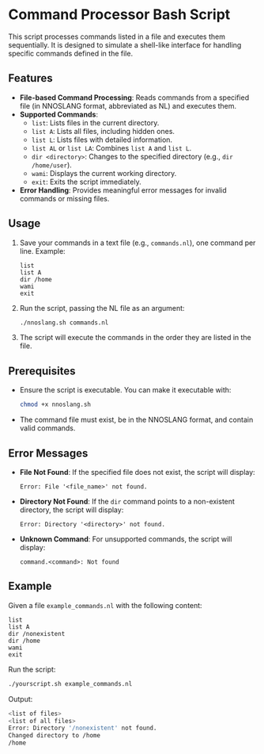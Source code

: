# Command Processor Bash Script

This script processes commands listed in a file and executes them sequentially. It is designed to simulate a shell-like interface for handling specific commands defined in the file.

## Features

- **File-based Command Processing**: Reads commands from a specified file (in NNOSLANG format, abbreviated as NL) and executes them.
- **Supported Commands**:
  - `list`: Lists files in the current directory.
  - `list A`: Lists all files, including hidden ones.
  - `list L`: Lists files with detailed information.
  - `list AL` or `list LA`: Combines `list A` and `list L`.
  - `dir <directory>`: Changes to the specified directory (e.g., `dir /home/user`).
  - `wami`: Displays the current working directory.
  - `exit`: Exits the script immediately.
- **Error Handling**: Provides meaningful error messages for invalid commands or missing files.

## Usage

1. Save your commands in a text file (e.g., `commands.nl`), one command per line. Example:
   ```
   list
   list A
   dir /home
   wami
   exit
   ```

2. Run the script, passing the NL file as an argument:
   ```bash
   ./nnoslang.sh commands.nl
   ```

3. The script will execute the commands in the order they are listed in the file.

## Prerequisites

- Ensure the script is executable. You can make it executable with:
  ```bash
  chmod +x nnoslang.sh
  ```
- The command file must exist, be in the NNOSLANG format, and contain valid commands.

## Error Messages

- **File Not Found**: If the specified file does not exist, the script will display:
  ```
  Error: File '<file_name>' not found.
  ```
- **Directory Not Found**: If the `dir` command points to a non-existent directory, the script will display:
  ```
  Error: Directory '<directory>' not found.
  ```
- **Unknown Command**: For unsupported commands, the script will display:
  ```
  command.<command>: Not found
  ```

## Example

Given a file `example_commands.nl` with the following content:
```
list
list A
dir /nonexistent
dir /home
wami
exit
```
Run the script:
```bash
./yourscript.sh example_commands.nl
```
Output:
```bash
<list of files>
<list of all files>
Error: Directory '/nonexistent' not found.
Changed directory to /home
/home
```


